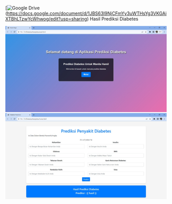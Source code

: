[![Google Drive](https://img.shields.io/badge/Modul-02AFDC?style=for-the-badge&logo=googledrive&logoColor=white)(https://docs.google.com/document/d/1JBS63I9NjCFmYy3uWTHsYg3VKGAiXTBhLTzwYcWhwog/edit?usp=sharing)
Hasil Prediksi Diabetes

![alt text](https://github.com/DanU-R/Prediksi-Diabetes/blob/master/hasil/WhatsApp%20Image%202023-11-06%20at%2008.35.06.jpeg?raw=true)
![alt text](https://github.com/DanU-R/Prediksi-Diabetes/blob/master/hasil/WhatsApp%20Image%202023-11-06%20at%2008.34.55.jpeg?raw=true)


